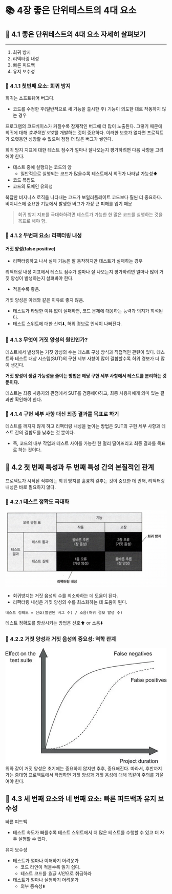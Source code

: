 # 📚 4장 좋은 단위테스트의 4대 요소

## 📖 4.1 좋은 단위테스트의 4대 요소 자세히 살펴보기

___

1. 회귀 방지
2. 리택터링 내성
3. 빠른 피드백
4. 유지 보수성

### 🔖 4.1.1 첫번째 요소: 회귀 방지

회귀는 소프트웨어 버그다.

- 코드를 수정한 후(일반적으로 새 기능을 출시한 후) 기능이 의도한 대로 작동하지 않는 경우

프로그램의 코드베이스가 커질수록 잠재적인 버그에 더 많이 노출된다. 그렇기 때문에 회귀에 대해 *효과적인 보호*를 개발하는 것이 중요하다.
이러한 보호가 없다면 프로젝트가 오랫동안 성장할 수 없으며 점점 더 많은 버그가 쌓인다.

회귀 방지 지표에 대한 테스트 점수가 얼마나 잘나오는지 평가하려면 다음 사항을 고려해야 한다.

- 테스트 중에 실행되는 코드의 양
  - 일반적으로 실행되는 코드가 많을수록 테스트에서 회귀가 나타날 가능성⬆️
- 코드 복잡도
- 코드의 도메인 유의성

복잡한 비지니스 로직을 나타내는 코드가 보일러플레이트 코드보다 훨씬 더 중요하다. 비지니스에 중요한 기능에서 발생한 버그가 가장 큰 피해를 입기 때문
> 회귀 방지 지표를 극대화하려면 테스트가 가능한 한 많은 코드를 실행하는 것을 목표로 해야 함.

### 🔖 4.1.2 두번째 요소: 리팩터링 내성

#### 거짓 양성(false positive)

- 리팩터링하고 나서 실제 기능은 잘 동작하지만 테스트가 실패하는 경우

리팩터링 내성 지표에서 테스트 점수가 얼마나 잘 나오는지 평가하려면 얼마나 많이 거짓 양성이 발생하는지 살펴봐야 한다.

- 적을수록 좋음.

거짓 양성은 아래와 같은 이유로 좋지 않음.

- 테스트가 타당한 이유 없이 실패하면, 코드 문제에 대응하는 능력과 의지가 희석된다.
- 테스트 스위트에 대한 신뢰⬇️, 허위 경보로 인식이 나빠진다.

### 🔖 4.1.3 무엇이 거짓 양성의 원인인가?

테스트에서 발생하는 거짓 양성의 수는 테스트 구성 방식과 직접적인 관련이 있다.
테스트와 테스트 대상 시스템(SUT)의 구현 세부 사항이 많이 결합할수록 허위 경보가 더 많이 생긴다.

**거짓 양성이 생길 가능성을 줄이는 방법은 해당 구현 세부 사항에서 테스트를 분리하는 것뿐이다.**

테스트는 최종 사용자의 관점에서 SUT를 검증해야하고, 최종 사용자에게 의미 있는 결과만 확인해야 한다.

### 🔖 4.1.4 구현 세부 사항 대신 최종 결과를 목표로 하기

테스트를 깨지지 않게 하고 리팩터링 내성을 높이는 방법은 SUT의 구현 세부 사항과 테스트 간의 결합도를 낮추는 것 뿐이다.

- 즉, 코드의 내부 작업과 테스트 사이를 가능한 한 멀리 떨어뜨리고 최종 결과를 목표로 하는 것이다.

## 📖 4.2 첫 번째 특성과 두 번째 특성 간의 본질적인 관계

프로젝트가 시작된 직후에는 회귀 방지를 훌륭히 갖추는 것이 중요한 데 반해, 리팩터링 내성은 바로 필요하지 않다.

### 🔖 4.2.1 테스트 정확도 극대화

![4.3](./img/4.3.png)

- 회귀방지는 거짓 음성의 수를 최소화하는 데 도움이 된다.
- 리팩터링 내성은 거짓 양성의 수를 최소화하는 데 도움이 된다.

`테스트 정확도 = 신호(발견된 버그 수) / 소음(허위 경보 발생 수)`

테스트 정확도를 향상시키는 방법은 신호⬆️ or 소음⬇️

### 🔖 4.2.2 거짓 양성과 거짓 음성의 중요성: 역학 관계

![4.5](./img/4.5.png)
위와 같이 거짓 양성은 초기에는 중요하지 않지만 추후, 중요해진다.
따라서, 후반까지 가는 중대형 프로젝트에서 작업하면 거짓 양성과 거짓 음성에 대해 똑같이 주의를 기울여야 한다.

## 📖 4.3 세 번째 요소와 네 번째 요소: 빠른 피드백과 유지 보수성

빠른 피드백

- 테스트 속도가 빠를수록 테스트 스위트에서 더 많은 테스트를 수행할 수 있고 더 자주 실행할 수 있다.

유지 보수성

- 테스트가 얼마나 이해하기 어려운가
  - 코드 라인이 적을수록 읽기 쉽다.
  - 테스트 코드를 *일급 시민*으로 취급하라
- 테스트가 얼마나 실행하기 어려운가
  - 외부 종속성⬇️
